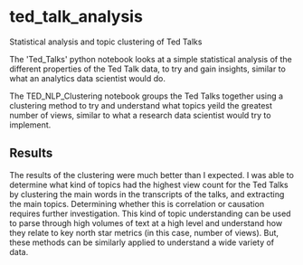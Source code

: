 # ted_talk_analysis
Statistical analysis and topic clustering of Ted Talks 

The 'Ted_Talks' python notebook looks at a simple statistical analysis of the different properties of the Ted Talk data, to try and gain insights, similar to what an analytics data scientist would do. 

The TED_NLP_Clustering notebook groups the Ted Talks together using a clustering method to try and understand what topics yeild the greatest number of views, similar to what a research data scientist would try to implement. 

## Results

The results of the clustering were much better than I expected. I was able to determine what kind of topics had the highest view count for the Ted Talks by clustering the main words in the transcripts of the talks, and extracting the main topics. Determining whether this is correlation or causation requires further investigation. This kind of topic understanding can be used to parse through high volumes of text at a high level and understand how they relate to key north star metrics (in this case, number of views). But, these methods can be similarly applied to understand a wide variety of data. 

